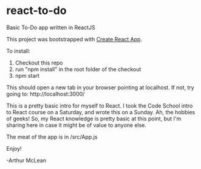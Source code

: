 # react-to-do
Basic To-Do app written in ReactJS

This project was bootstrapped with [Create React App](https://github.com/facebookincubator/create-react-app).

To install:
1) Checkout this repo
2) run "npm install" in the root folder of the checkout
3) npm start

This should open a new tab in your browser pointing at localhost. If not, try going to: http://localhost:3000/

This is a pretty basic intro for myself to React. I took the Code School intro to React course on a Saturday,
and wrote this on a Sunday. Ah, the hobbies of geeks! So, my React knowledge is pretty basic at this point, but
I'm sharing here in case it might be of value to anyone else.

The meat of the app is in /src/App.js

Enjoy!

-Arthur McLean
